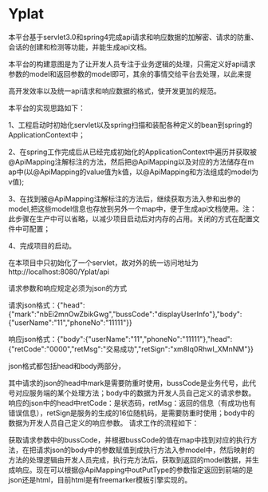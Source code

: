 # Yplat
本平台基于servlet3.0和spring4完成api请求和响应数据的加解密、请求的防重、会话的创建和检测等功能，并能生成api文档。

本平台的构建意图是为了让开发人员专注于业务逻辑的处理，只需定义好api请求参数的model和返回参数的model即可，其余的事情交给平台去处理，以此来提

高开发效率以及统一api请求和响应数据的格式，使开发更加的规范。

本平台的实现思路如下：

1、工程启动时初始化servlet以及spring扫描和装配各种定义的bean到spring的ApplicationContext中；

2、在spring工作完成后从已经完成初始化的ApplicationContext中遍历并获取被@ApiMapping注解标注的方法，然后把@ApiMapping以及对应的方法储存在m
ap中(以@ApiMapping的value值为k值，以@ApiMapping和方法组成的model为v值);

3、在找到被@ApiMapping注解标注的方法后，继续获取方法入参和出参的model,把这些model信息也存放到另外一个map中，便于生成api文档使用。注：此步骤在生产中可以省略，以减少项目启动后对内存的占用。关闭的方式在配置文件中可配置；

4、完成项目的启动。

在本项目中只初始化了一个servlet，故对外的统一访问地址为 http://localhost:8080/Yplat/api

请求参数和响应规定必须为json的方式 

请求json格式：{"head":{"mark":"nbEi2mnOwZbikGwg","bussCode":"displayUserInfo"},"body":{"userName":"11","phoneNo":"11111"}}

响应json格式：{"body":{"userName":"11","phoneNo":"11111"},"head":{"retCode":"0000","retMsg":"交易成功","retSign":"xm8Iq0RhwI_XMnNM"}}

json格式都包括head和body两部分，

其中请求的json的head中mark是需要防重时使用，bussCode是业务代号，此代号对应服务端的某个处理方法；body中的数据为开发人员自己定义的请求参数。响应的json中的head中retCode：是状态码，retMsg：返回的信息（有成功也有错误信息），retSign是服务的生成的16位随机码，是需要防重时使用；body中的数据为开发人员自己定义的响应参数。
请求工作的流程如下：

获取请求参数中的bussCode，并根据bussCode的值在map中找到对应的执行方法，在把请求json的body中的参数赋值到成执行方法入参model中，然后映射的方法的处理逻辑由开发人员完成，执行完方法后，获取到返回的model数据，并生成响应。现在可以根据@ApiMapping中outPutType的参数指定返回到前端的是json还是html，目前html是有freemarker模板引擎实现的。

